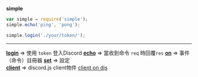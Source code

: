 **simple**  
```js
var simple = require('simple');
simple.echo('ping', 'pong');

simple.login('./your/token/');
```
---
**[login](./simple/login.md)** => 使用 `token`      登入Discord
**[echo](./simple/echo.md)** => 當收到命令 `req` 時回覆`res` 
**[on](./simple/on.md)** => 事件（命令）註冊器 
**[set](./simple/set.md)** => 設定  
**[client](./simple/client.md)** => discord.js client物件 [client on djs](https://discord.js.org/#/docs/main/stable/class/Client)
